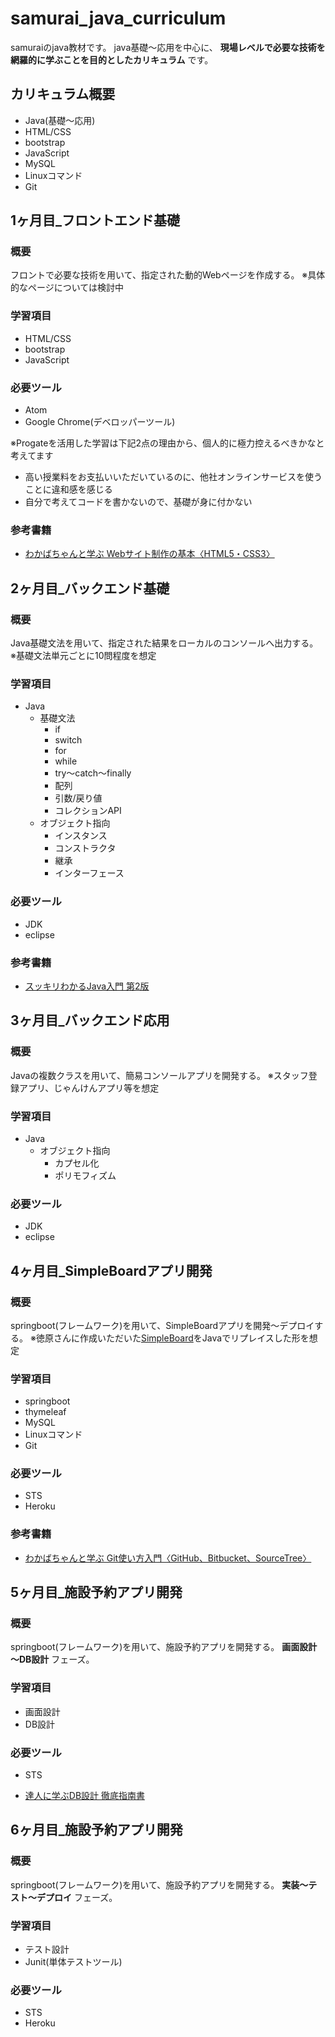 # samurai_java_curriculum

samuraiのjava教材です。
java基礎～応用を中心に、 **現場レベルで必要な技術を網羅的に学ぶことを目的としたカリキュラム** です。

## カリキュラム概要

- Java(基礎～応用)
- HTML/CSS
- bootstrap
- JavaScript
- MySQL
- Linuxコマンド
- Git

## 1ヶ月目_フロントエンド基礎

### 概要
フロントで必要な技術を用いて、指定された動的Webページを作成する。
※具体的なページについては検討中

### 学習項目
- HTML/CSS
- bootstrap
- JavaScript

### 必要ツール
- Atom
- Google Chrome(デベロッパーツール)

※Progateを活用した学習は下記2点の理由から、個人的に極力控えるべきかなと考えてます
- 高い授業料をお支払いいただいているのに、他社オンラインサービスを使うことに違和感を感じる
- 自分で考えてコードを書かないので、基礎が身に付かない

### 参考書籍
- [わかばちゃんと学ぶ Webサイト制作の基本〈HTML5・CSS3〉](https://www.amazon.co.jp/%E3%82%8F%E3%81%8B%E3%81%B0%E3%81%A1%E3%82%83%E3%82%93%E3%81%A8%E5%AD%A6%E3%81%B6-Web%E3%82%B5%E3%82%A4%E3%83%88%E5%88%B6%E4%BD%9C%E3%81%AE%E5%9F%BA%E6%9C%AC%E3%80%88HTML5%E3%83%BBCSS3%E3%80%89-%E6%B9%8A%E5%B7%9D-%E3%81%82%E3%81%84/dp/4863541945/ref=pd_sbs_14_1/358-3488667-9307968?_encoding=UTF8&pd_rd_i=4863541945&pd_rd_r=dadc8c87-7012-11e9-a77f-d9177877a1c9&pd_rd_w=YjFle&pd_rd_wg=vq0EL&pf_rd_p=ad2ea29d-ea11-483c-9db2-6b5875bb9b73&pf_rd_r=V29HEFM22THH0Z6PKKY0&psc=1&refRID=V29HEFM22THH0Z6PKKY0)

## 2ヶ月目_バックエンド基礎

### 概要
Java基礎文法を用いて、指定された結果をローカルのコンソールへ出力する。
※基礎文法単元ごとに10問程度を想定

### 学習項目
- Java
  - 基礎文法
    - if
    - switch
    - for
    - while
    - try～catch～finally
    - 配列
    - 引数/戻り値
    - コレクションAPI
  - オブジェクト指向
    - インスタンス
    - コンストラクタ
    - 継承
    - インターフェース

### 必要ツール
- JDK
- eclipse

### 参考書籍
- [スッキリわかるJava入門 第2版](https://www.amazon.co.jp/%E3%82%B9%E3%83%83%E3%82%AD%E3%83%AA%E3%82%8F%E3%81%8B%E3%82%8BJava%E5%85%A5%E9%96%80-%E7%AC%AC2%E7%89%88-%E3%82%B9%E3%83%83%E3%82%AD%E3%83%AA%E3%82%B7%E3%83%AA%E3%83%BC%E3%82%BA-%E4%B8%AD%E5%B1%B1-%E6%B8%85%E5%96%AC/dp/484433638X/ref=pd_sbs_14_1/358-3488667-9307968?_encoding=UTF8&pd_rd_i=484433638X&pd_rd_r=eae8107c-7012-11e9-9183-a584ee82eab0&pd_rd_w=E6GAY&pd_rd_wg=xpdS3&pf_rd_p=ad2ea29d-ea11-483c-9db2-6b5875bb9b73&pf_rd_r=QMHDKTPFAQ8550YQQB09&psc=1&refRID=QMHDKTPFAQ8550YQQB09)

## 3ヶ月目_バックエンド応用

### 概要
Javaの複数クラスを用いて、簡易コンソールアプリを開発する。
※スタッフ登録アプリ、じゃんけんアプリ等を想定

### 学習項目
- Java
  - オブジェクト指向
    - カプセル化
    - ポリモフィズム

### 必要ツール
- JDK
- eclipse

## 4ヶ月目_SimpleBoardアプリ開発

### 概要
springboot(フレームワーク)を用いて、SimpleBoardアプリを開発～デプロイする。
※徳原さんに作成いただいた[SimpleBoard](https://samurai-rails-sample.herokuapp.com/)をJavaでリプレイスした形を想定

### 学習項目
- springboot
- thymeleaf
- MySQL
- Linuxコマンド
- Git

### 必要ツール
- STS
- Heroku

### 参考書籍
- [わかばちゃんと学ぶ Git使い方入門〈GitHub、Bitbucket、SourceTree〉](https://www.amazon.co.jp/%E3%82%8F%E3%81%8B%E3%81%B0%E3%81%A1%E3%82%83%E3%82%93%E3%81%A8%E5%AD%A6%E3%81%B6-Git%E4%BD%BF%E3%81%84%E6%96%B9%E5%85%A5%E9%96%80%E3%80%88GitHub%E3%80%81Bitbucket%E3%80%81SourceTree%E3%80%89-%E6%B9%8A%E5%B7%9D-%E3%81%82%E3%81%84/dp/4863542178/ref=pd_lpo_sbs_14_t_0?_encoding=UTF8&psc=1&refRID=1N3973CR0VHXSMJ2QM74)

## 5ヶ月目_施設予約アプリ開発

### 概要
springboot(フレームワーク)を用いて、施設予約アプリを開発する。
**画面設計～DB設計** フェーズ。

### 学習項目
- 画面設計
- DB設計

### 必要ツール
- STS

- [達人に学ぶDB設計 徹底指南書](https://www.amazon.co.jp/%E9%81%94%E4%BA%BA%E3%81%AB%E5%AD%A6%E3%81%B6DB%E8%A8%AD%E8%A8%88-%E5%BE%B9%E5%BA%95%E6%8C%87%E5%8D%97%E6%9B%B8-%E3%83%9F%E3%83%83%E3%82%AF-ebook/dp/B00EE1XPAI/ref=pd_sim_351_1/358-3488667-9307968?_encoding=UTF8&pd_rd_i=B00EE1XPAI&pd_rd_r=4b6dfeb4-7013-11e9-a39a-454ebff47c95&pd_rd_w=rgXVc&pd_rd_wg=hbCzp&pf_rd_p=b88353e4-7ed3-4da1-bc65-341dfa3a88ce&pf_rd_r=3CA2V2QZ1Y5XY8ECMZC4&psc=1&refRID=3CA2V2QZ1Y5XY8ECMZC4)

## 6ヶ月目_施設予約アプリ開発

### 概要
springboot(フレームワーク)を用いて、施設予約アプリを開発する。
**実装～テスト～デプロイ** フェーズ。

### 学習項目
- テスト設計
- Junit(単体テストツール)

### 必要ツール
- STS
- Heroku
